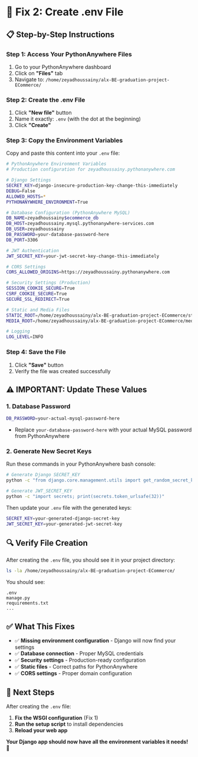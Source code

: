 # 🔧 Fix 2: Create .env File

## 📋 **Step-by-Step Instructions**

### **Step 1: Access Your PythonAnywhere Files**
1. Go to your PythonAnywhere dashboard
2. Click on **"Files"** tab
3. Navigate to: `/home/zeyadhoussainy/alx-BE-graduation-project-ECommerce/`

### **Step 2: Create the .env File**
1. Click **"New file"** button
2. Name it exactly: `.env` (with the dot at the beginning)
3. Click **"Create"**

### **Step 3: Copy the Environment Variables**
Copy and paste this content into your `.env` file:

```bash
# PythonAnywhere Environment Variables
# Production configuration for zeyadhoussainy.pythonanywhere.com

# Django Settings
SECRET_KEY=django-insecure-production-key-change-this-immediately
DEBUG=False
ALLOWED_HOSTS=*
PYTHONANYWHERE_ENVIRONMENT=True

# Database Configuration (PythonAnywhere MySQL)
DB_NAME=zeyadhoussainy$ecommerce_db
DB_HOST=zeyadhoussainy.mysql.pythonanywhere-services.com
DB_USER=zeyadhoussainy
DB_PASSWORD=your-database-password-here
DB_PORT=3306

# JWT Authentication
JWT_SECRET_KEY=your-jwt-secret-key-change-this-immediately

# CORS Settings
CORS_ALLOWED_ORIGINS=https://zeyadhoussainy.pythonanywhere.com

# Security Settings (Production)
SESSION_COOKIE_SECURE=True
CSRF_COOKIE_SECURE=True
SECURE_SSL_REDIRECT=True

# Static and Media Files
STATIC_ROOT=/home/zeyadhoussainy/alx-BE-graduation-project-ECommerce/staticfiles
MEDIA_ROOT=/home/zeyadhoussainy/alx-BE-graduation-project-ECommerce/media

# Logging
LOG_LEVEL=INFO
```

### **Step 4: Save the File**
1. Click **"Save"** button
2. Verify the file was created successfully

## ⚠️ **IMPORTANT: Update These Values**

### **1. Database Password**
```bash
DB_PASSWORD=your-actual-mysql-password-here
```
- Replace `your-database-password-here` with your actual MySQL password from PythonAnywhere

### **2. Generate New Secret Keys**
Run these commands in your PythonAnywhere bash console:

```bash
# Generate Django SECRET_KEY
python -c "from django.core.management.utils import get_random_secret_key; print(get_random_secret_key())"

# Generate JWT_SECRET_KEY
python -c "import secrets; print(secrets.token_urlsafe(32))"
```

Then update your `.env` file with the generated keys:
```bash
SECRET_KEY=your-generated-django-secret-key
JWT_SECRET_KEY=your-generated-jwt-secret-key
```

## 🔍 **Verify File Creation**

After creating the `.env` file, you should see it in your project directory:
```bash
ls -la /home/zeyadhoussainy/alx-BE-graduation-project-ECommerce/
```

You should see:
```
.env
manage.py
requirements.txt
...
```

## ✅ **What This Fixes**

- ✅ **Missing environment configuration** - Django will now find your settings
- ✅ **Database connection** - Proper MySQL credentials
- ✅ **Security settings** - Production-ready configuration
- ✅ **Static files** - Correct paths for PythonAnywhere
- ✅ **CORS settings** - Proper domain configuration

## 🚀 **Next Steps**

After creating the `.env` file:
1. **Fix the WSGI configuration** (Fix 1)
2. **Run the setup script** to install dependencies
3. **Reload your web app**

**Your Django app should now have all the environment variables it needs! 🎯**
